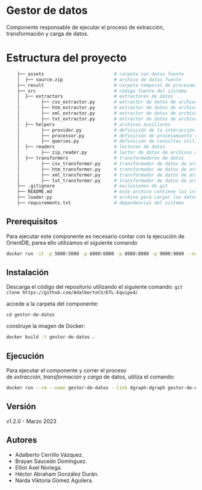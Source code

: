 # Gestor de datos
Componente responsable de ejecutar el proceso de extracción, transformación y carga de datos.

# Estructura del proyecto
``` bash 
    ├── assets                          # carpeta con datos fuente
    │  ├── source.zip                   # archivo de datos fuente
    ├── result                          # carpeta temporal de procesamiento
    ├── src                             # código fuente del sistema
    │  ├── extractors                   # extractores de datos
    │        ├── csv_extractor.py       # extractor de datos de archivos CSV
    │        ├── htm_extractor.py       # extractor de datos de archivos HTM
    │        ├── xml_extractor.py       # extractor de datos de archivos XML
    │        ├── txt_extractor.py       # extractor de datos de archivos TXT
    │  ├── helpers                      # archivos auxiliares
    │        ├── provider.py            # definición de la interacción con la base de datos
    │        ├── processor.py           # definición de procesamiento de respuestas 
    │        ├── queries.py             # definición de consultas utilizadas en la base de datos
    │  ├── readers                      # lectores de datos
    │        ├── zip_reader.py          # lector de datos de archivos ZIP
    │  ├── transformers                 # transformadores de datos
    │        ├── csv_transformer.py     # transformador de datos de archivos CSV
    │        ├── htm_transformer.py     # transformador de datos de archivos HTM
    │        ├── xml_transformer.py     # transformador de datos de archivos XML
    │        ├── txt_transformer.py     # transformador de datos de archivos TXT
    ├── .gitignore                      # exclusiones de git
    ├── README.md                       # este archivo contiene las instrucciones para deployar el sistema
    ├── loader.py                       # archivo para cargar los datos de la base
    ├── requirements.txt                # dependencias del sistema
```

## Prerequisitos
Para ejecutar este componente es necesario contar con la ejecución de OrientDB, parea ello utilizamos el siguiente comando

``` bash 
docker run -it -p 5080:5080 -p 6080:6080 -p 8080:8080 -p 9080:9080 --name dgraph dgraph/standalone:latest
```

## Instalación 
Descarga el código del repositorio utilizando el siguiente comando:
`git clone https://github.com/AdalbertoCV/ETL-Equipo4/`

accede a la carpeta del componente:

`cd gestor-de-datos`

construye la imagen de Docker:

``` bash
docker build -t gestor-de-datos .
```

## Ejecución
Para ejecutar el componente y correr el proceso de _extracción_, _transformación_ y _carga_ de datos, utiliza el comando:

``` bash 
docker run --rm --name gestor-de-datos --link dgraph:dgraph gestor-de-datos
```

## Versión
v1.2.0 - Marzo 2023

## Autores
* Adalberto Cerrillo Vázquez.
* Brayan Saucedo Domínguez.
* Elliot Axel Noriega. 
* Héctor Abraham González Durán.
* Narda Viktoria Gómez Aguilera.